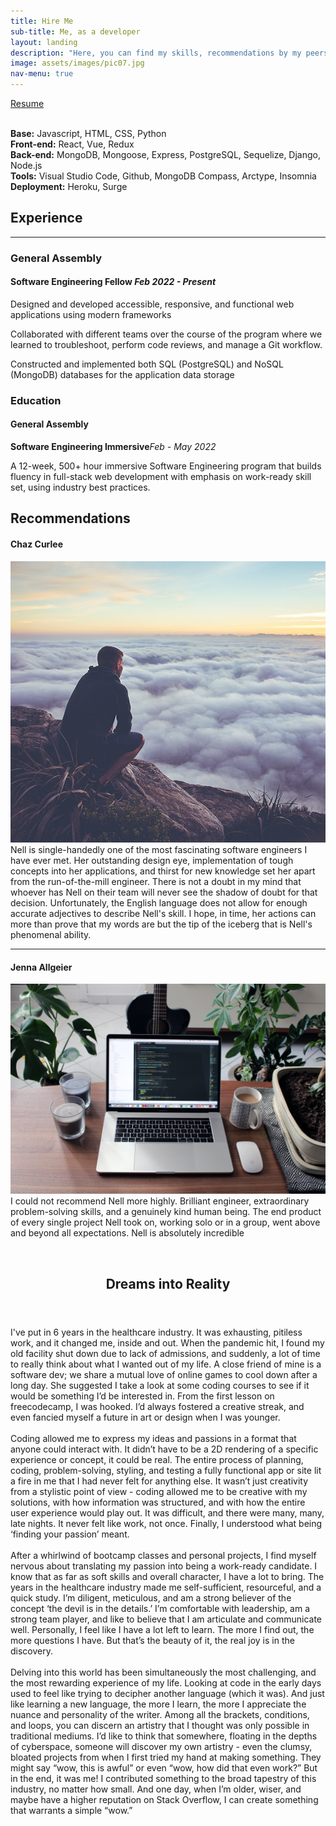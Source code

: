 ```yaml
---
title: Hire Me
sub-title: Me, as a developer
layout: landing
description: "Here, you can find my skills, recommendations by my peers, my resume, and some more in-depth insight into my journey to find my passion."
image: assets/images/pic07.jpg
nav-menu: true
---
```


<!-- Main -->
<div id="main">

<!-- One -->
<section id="one">
	<div class="inner">
			<a href="https://docs.google.com/document/d/1z8vcwO7R7FQIoHDXTdLSBOm0eeBeBTfuth6JaC88I-c/edit?usp=sharing" class="button next">Resume</a>
			<br />
			<br />
			<p><strong>Base:</strong> Javascript, HTML, CSS, Python
			<br />
			<strong>Front-end:</strong> React, Vue, Redux
			<br />
			<strong>Back-end:</strong> MongoDB, Mongoose, Express, PostgreSQL, Sequelize, Django, Node.js
			<br />
			<strong>Tools:</strong> Visual Studio Code, Github, MongoDB Compass, Arctype, Insomnia
			<br />
			<strong>Deployment:</strong> Heroku, Surge</p>
	</div>
</section>

<!-- Two -->
<section id="two">
	<div class="inner">
		<div class="row 200%">
			<div class="6u 12u$(medium)">
				<h2 id="elements">Experience</h2>
				<hr />
				<h3>General Assembly</h3>
				<h4>Software Engineering Fellow <em><span class="float">Feb 2022 - Present</span></em></h4>
				<p>Designed and developed accessible, responsive, and functional web applications using modern frameworks</p>
				<p>Collaborated with different teams over the course of the program where we learned to troubleshoot, perform code reviews, and manage a Git workflow.</p>
				<p>Constructed and implemented both SQL (PostgreSQL) and NoSQL (MongoDB) databases for the application data storage</p>
				<div class="box">
					<h3>Education</h3>
					<h4>General Assembly</h4>
					<p><strong>Software Engineering Immersive</strong><em><span class="float">Feb - May 2022</span></em></p>
					<p>A 12-week, 500+ hour immersive Software Engineering program that builds fluency in full-stack web development with emphasis on work-ready skill set, using industry best practices. </p>
				</div>
			</div>
			<div class="6u$ 12u$(medium)">
				<h2>Recommendations</h2>
				<div class="box">
				<h4>Chaz Curlee</h4>
				<p><span class="image left"><a href="https://www.linkedin.com/in/chaz-curlee/" class="image"><img src="assets/images/pic08.jpg" alt="" data-position="top center" /></a></span>
				Nell is single-handedly one of the most fascinating software engineers I have ever met. Her outstanding design eye, implementation of tough concepts into her applications, and thirst for new knowledge set her apart from the run-of-the-mill engineer. There is not a doubt in my mind that whoever has Nell on their team will never see the shadow of doubt for that decision. Unfortunately, the English language does not allow for enough accurate adjectives to describe Nell's skill. I hope, in time, her actions can more than prove that my words are but the tip of the iceberg that is Nell's phenomenal ability.</p>
				<hr />
				<h4>Jenna Allgeier</h4>
				<p><span class="image right"><a href="https://www.linkedin.com/in/jenna-allgeier/" class="image"><img src="assets/images/pic09.jpg" alt="" data-position="top center" /></a></span>I could not recommend Nell more highly. Brilliant engineer, extraordinary problem-solving skills, and a genuinely kind human being. The end product of every single project Nell took on, working solo or in a group, went above and beyond all expectations. Nell is absolutely incredible</p>
				</div>
			</div>
		</div>
	</div>
</section>

<!-- Three -->
<section id="three">
	<div class="inner">
		<br />
		<header class="major">
			<h2>Dreams into Reality</h2>
		</header>
		<p>I've put in 6 years in the healthcare industry. It was exhausting, pitiless work, and it changed me, inside and out. When the pandemic hit, I found my old facility shut down due to lack of admissions, and suddenly, a lot of time to really think about what I wanted out of my life. A close friend of mine is a software dev; we share a mutual love of online games to cool down after a long day. She suggested I take a look at some coding courses to see if it would be something I’d be interested in. From the first lesson on freecodecamp, I was hooked. I’d always fostered a creative streak, and even fancied myself a future in art or design when I was younger. 
		<br />
		<br />
		Coding allowed me to express my ideas and passions in a format that anyone could interact with. It didn’t have to be a 2D rendering of a specific experience or concept, it could be real. The entire process of planning, coding,  problem-solving, styling, and testing a fully functional app or site lit a fire in me that I had never felt for anything else. It wasn’t just creativity from a stylistic point of view - coding allowed me to be creative with my solutions, with how information was structured, and with how the entire user experience would play out. It was difficult, and there were many, many, late nights. It never felt like work, not once. Finally, I understood what being ‘finding your passion’ meant. 
	<br />
	<br />
	After a whirlwind of bootcamp classes and personal projects, I find myself nervous about translating my passion into being a work-ready candidate. I know that as far as soft skills and overall character, I have a lot to bring. The years in the healthcare industry made me self-sufficient, resourceful, and a quick study. I’m diligent, meticulous, and am a strong believer of the concept ‘the devil is in the details.’ I’m comfortable with leadership, am a strong team player, and like to believe that I am articulate and communicate well. Personally, I feel like I have a lot left to learn. The more I find out, the more questions I have. But that’s the beauty of it, the real joy is in the discovery. 
	<br />
	<br />
	Delving into this world has been simultaneously the most challenging, and the most rewarding experience of my life. Looking at code in the early days used to feel like trying to decipher another language (which it was). And just like learning a new language, the more I learn, the more I appreciate the nuance and personality of the writer. Among all the brackets, conditions, and loops, you can discern an artistry that I thought was only possible in traditional mediums. I’d like to think that somewhere, floating in the depths of cyberspace, someone will discover my own artistry - even the clumsy, bloated projects from when I first tried my hand at making something. They might say “wow, this is awful” or even “wow, how did that even work?” But in the end, it was me! I contributed something to the broad tapestry of this industry, no matter how small. And one day, when I’m older, wiser, and maybe have a higher reputation on Stack Overflow, I can create something that warrants a simple “wow.”</p>
	</div>
</section>
